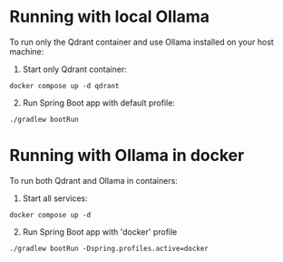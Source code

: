 # Running with local Ollama

To run only the Qdrant container and use Ollama installed on your host machine:

1. Start only Qdrant container:
```
docker compose up -d qdrant
```

2. Run Spring Boot app with default profile:
```
./gradlew bootRun
```

# Running with Ollama in docker

To run both Qdrant and Ollama in containers:

1. Start all services:
```
docker compose up -d
```

2. Run Spring Boot app with 'docker' profile
```
./gradlew bootRun -Dspring.profiles.active=docker
```
